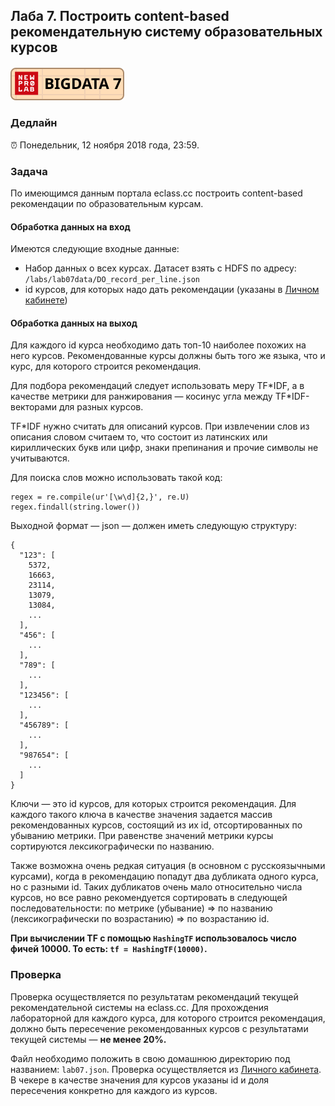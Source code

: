 ## Лаба 7. Построить content-based рекомендательную систему образовательных курсов

##### [![New Professions Lab — Big Data 9](/extra/images/npl7.svg)](https://github.com/newprolab/content_bigdata9)

### Дедлайн

⏰ Понедельник, 12 ноября 2018 года, 23:59.

### Задача

По имеющимся данным портала eclass.cc построить content-based рекомендации по образовательным курсам.

#### Обработка данных на вход

Имеются следующие входные данные:
* Набор данных о всех курсах. Датасет взять с HDFS по адресу: `/labs/lab07data/DO_record_per_line.json`
* id курсов, для которых надо дать рекомендации (указаны в [Личном кабинете](http://lk.newprolab.com/lab/laba07)) 

#### Обработка данных на выход

Для каждого id курса необходимо дать топ-10 наиболее похожих на него курсов. Рекомендованные курсы должны быть того же языка, что и курс, для которого строится рекомендация.

Для подбора рекомендаций следует использовать меру TF\*IDF, а в качестве метрики для ранжирования — косинус угла между TF\*IDF-векторами для разных курсов.

TF\*IDF нужно считать для описаний курсов. При извлечении слов из описания словом считаем то, что состоит из латинских или кириллических букв или цифр, знаки препинания и прочие символы не учитываются.

Для поиска слов можно использовать такой код:
```
regex = re.compile(ur'[\w\d]{2,}', re.U)
regex.findall(string.lower())
```

Выходной формат — json — должен иметь следующую структуру:

```
{
  "123": [
    5372,
    16663,
    23114,
    13079,
    13084,
    ...
  ],
  "456": [
    ...
  ],
  "789": [
    ...
  ],
  "123456": [
    ...
  ],
  "456789": [
    ...
  ],
  "987654": [
    ...
  ]
}
```

Ключи — это id курсов, для которых строится рекомендация. Для каждого такого ключа в качестве значения задается массив рекомендованных курсов, состоящий из их id, отсортированных по убыванию метрики. При равенстве значений метрики курсы сортируются лексикографически по названию. 

Также возможна очень редкая ситуация (в основном с русскоязычными курсами), когда в рекомендацию попадут два дубликата одного курса, но с разными id. Таких дубликатов очень мало относительно числа курсов, но все равно рекомендуется сортировать в следующей последовательности: по метрике (убывание) => по названию (лексикографически по возрастанию) => по возрастанию id.

**При вычислении TF с помощью `HashingTF` использовалось число фичей 10000. То есть: `tf = HashingTF(10000)`.**

### Проверка

Проверка осуществляется по результатам рекомендаций текущей рекомендательной системы на eclass.cc. Для прохождения лабораторной для каждого курса, для которого строится рекомендация, должно быть пересечение рекомендованных курсов с результатами текущей системы — **не менее 20%.**

Файл необходимо положить в свою домашнюю директорию под названием: `lab07.json`. Проверка осуществляется из [Личного кабинета](http://lk.newprolab.com/lab/laba07). В чекере в качестве значения для курсов указаны id и доля пересечения конкретно для каждого из курсов.

